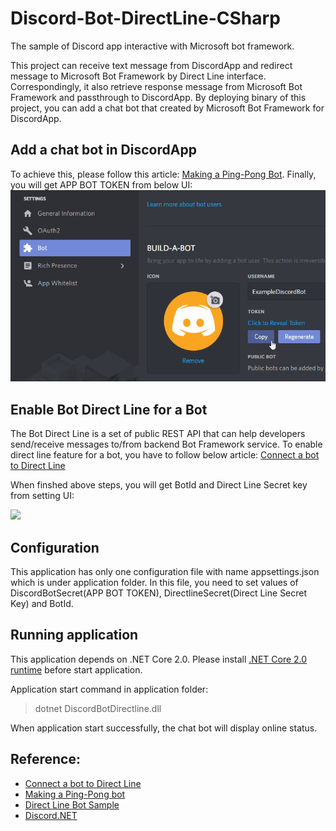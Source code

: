 # Discord-Bot-DirectLine-CSharp
The sample of Discord app interactive with Microsoft bot framework.


This project can receive text message from DiscordApp and redirect message to Microsoft Bot Framework by Direct Line interface. Correspondingly, it also retrieve response message from Microsoft Bot Framework and passthrough to DiscordApp. By deploying binary of this project, you can add a chat bot that created by Microsoft Bot Framework for DiscordApp.


## Add a chat bot in DiscordApp

To achieve this, please follow this article: [Making a Ping-Pong Bot](https://github.com/RogueException/Discord.Net/blob/dev/docs/guides/getting_started/intro.md). Finally, you will get APP BOT TOKEN from below UI:
![](https://github.com/RogueException/Discord.Net/blob/dev/docs/guides/getting_started/images/intro-token.png?raw=true)

## Enable Bot Direct Line for a Bot

The Bot Direct Line is a set of public REST API that can help developers send/receive messages to/from backend Bot Framework service. To enable direct line feature for a bot, you have to follow below article: [Connect a bot to Direct Line](https://docs.microsoft.com/en-us/azure/bot-service/bot-service-channel-connect-directline?view=azure-bot-service-3.0)

When finshed above steps, you will get BotId and Direct Line Secret key from setting UI:

![](https://docs.microsoft.com/en-us/azure/bot-service/media/bot-service-channel-connect-directline/directline-copykey.png?view=azure-bot-service-3.0)

## Configuration

This application has only one configuration file with name appsettings.json which is under application folder. In this file, you need to set values of DiscordBotSecret(APP BOT TOKEN), DirectlineSecret(Direct Line Secret Key) and BotId.

## Running application

This application depends on .NET Core 2.0. Please install [.NET Core 2.0 runtime](https://www.microsoft.com/net/download/) before start application.


Application start command in application folder:

> dotnet DiscordBotDirectline.dll

When application start successfully, the chat bot will display online status.

## Reference:
+ [Connect a bot to Direct Line](https://docs.microsoft.com/en-us/azure/bot-service/bot-service-channel-connect-directline?view=azure-bot-service-3.0)
+ [Making a Ping-Pong bot](https://github.com/RogueException/Discord.Net/blob/dev/docs/guides/getting_started/intro.md)
+ [Direct Line Bot Sample](https://github.com/Microsoft/BotBuilder-Samples/tree/master/CSharp/core-DirectLine)
+ [Discord.NET](https://github.com/RogueException/Discord.Net/blob/dev/docs/guides/getting_started/installing.md)
